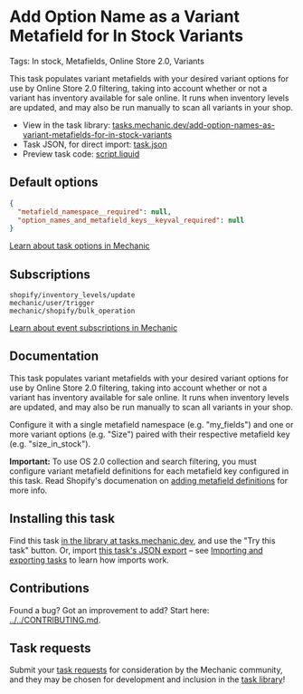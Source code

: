 # Add Option Name as a Variant Metafield for In Stock Variants

Tags: In stock, Metafields, Online Store 2.0, Variants

This task populates variant metafields with your desired variant options for use by Online Store 2.0 filtering, taking into account whether or not a variant has inventory available for sale online. It runs when inventory levels are updated, and may also be run manually to scan all variants in your shop.

* View in the task library: [tasks.mechanic.dev/add-option-names-as-variant-metafields-for-in-stock-variants](https://tasks.mechanic.dev/add-option-names-as-variant-metafields-for-in-stock-variants)
* Task JSON, for direct import: [task.json](../../tasks/add-option-names-as-variant-metafields-for-in-stock-variants.json)
* Preview task code: [script.liquid](./script.liquid)

## Default options

```json
{
  "metafield_namespace__required": null,
  "option_names_and_metafield_keys__keyval_required": null
}
```

[Learn about task options in Mechanic](https://learn.mechanic.dev/core/tasks/options)

## Subscriptions

```liquid
shopify/inventory_levels/update
mechanic/user/trigger
mechanic/shopify/bulk_operation
```

[Learn about event subscriptions in Mechanic](https://learn.mechanic.dev/core/tasks/subscriptions)

## Documentation

This task populates variant metafields with your desired variant options for use by Online Store 2.0 filtering, taking into account whether or not a variant has inventory available for sale online. It runs when inventory levels are updated, and may also be run manually to scan all variants in your shop.

Configure it with a single metafield namespace (e.g. "my_fields") and one or more variant options (e.g. "Size") paired with their respective metafield key (e.g. "size_in_stock").

__Important:__ To use OS 2.0 collection and search filtering, you must configure variant metafield definitions for each metafield key configured in this task. Read Shopify's documenation on [adding metafield definitions](https://help.shopify.com/en/manual/custom-data/metafields/metafield-definitions) for more info.

## Installing this task

Find this task [in the library at tasks.mechanic.dev](https://tasks.mechanic.dev/add-option-names-as-variant-metafields-for-in-stock-variants), and use the "Try this task" button. Or, import [this task's JSON export](../../tasks/add-option-names-as-variant-metafields-for-in-stock-variants.json) – see [Importing and exporting tasks](https://learn.mechanic.dev/core/tasks/import-and-export) to learn how imports work.

## Contributions

Found a bug? Got an improvement to add? Start here: [../../CONTRIBUTING.md](../../CONTRIBUTING.md).

## Task requests

Submit your [task requests](https://mechanic.canny.io/task-requests) for consideration by the Mechanic community, and they may be chosen for development and inclusion in the [task library](https://tasks.mechanic.dev/)!
